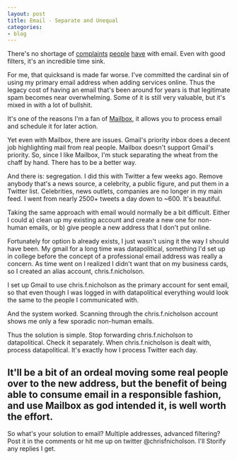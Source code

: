 ```yaml
---
layout: post
title: Email - Separate and Unequal
categories:
- blog
---
```


There's no shortage of [complaints](http://www.paulgraham.com/ambitious.html) [people](http://www.zdnet.com/email-is-the-most-broken-technology-that-you-use-everyday-7000021987/) [have](http://www.joshualyman.com/2012/04/email-is-not-broken-we-are/) with email. Even with good filters, it's an incredible time sink. 

For me, that quicksand is made far worse. I've committed the cardinal sin of using my primary email address when adding services online. Thus the legacy cost of having an email that's been around for years is that legitimate spam becomes near overwhelming. Some of it is still very valuable, but it's mixed in with a lot of bullshit. 

It's one of the reasons I'm a fan of [Mailbox](http://www.mailboxapp.com), it allows you to process email and schedule it for later action. 

Yet even with Mailbox, there are issues. Gmail's priority inbox does a decent job highlighting mail from real people. Mailbox doesn't support Gmail's priority.  So, since I like Mailbox, I'm stuck separating the wheat from the chaff by hand. There has to be a better way. 

And there is: segregation. I did this with Twitter a few weeks ago. Remove anybody that's a news source, a celebrity, a public figure, and put them in a Twitter list.  Celebrities, news outlets, companies are no longer in my main feed. I went from nearly 2500+ tweets a day down to ~600. It's beautiful.

Taking the same approach with email would normally be a bit difficult. Either I could a) clean up my existing account and create a new one for non-human emails, or b) give people a new address that I don't put online.

Fortunately for option b already exists, I just wasn't using it the way I should have been. My gmail for a long time was datapolitical, something I'd set up in college before the concept of a professional email address was really a concern. As time went on I realized I didn't want that on my business cards, so I created an alias account, chris.f.nicholson. 

I set up Gmail to use chris.f.nicholson as the primary account for sent email, so that even though I was logged in with datapolitical everything would look the same to the people I communicated with. 

And the system worked. Scanning through the chris.f.nicholson account shows me only a few sporadic non-human emails.  

Thus the solution is simple. Stop forwarding chris.f.nicholson to datapolitical. Check it separately. When chris.f.nicholson is dealt with, process datapolitical. It's exactly how I process Twitter each day. 

It'll be a bit of an ordeal moving some real people over to the new address, but the benefit of being able to consume email in a responsible fashion, and use Mailbox as god intended it, is well worth the effort. 
--
So what's your solution to email? Multiple addresses, advanced filtering? Post it in the comments or hit me up on twitter @chrisfnicholson. I'll Storify any replies I get. 
